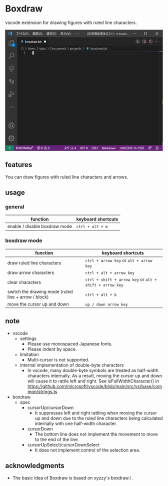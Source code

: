 # Boxdraw

vscode extension for drawing figures with ruled line characters.

![boxdraw](https://github.com/taizod1024/vscode-boxdraw-extension/blob/main/images/boxdraw.gif?raw=true)

## features

You can draw figures with ruled line characters and arrows.

## usage

### general

| function                      | keyboard shortcuts |
| ----------------------------- | ------------------ |
| enable / disable boxdraw mode | `ctrl + alt + m`   |

### boxdraw mode

| function                                             | keyboard shortcuts                                      |
| ---------------------------------------------------- | ------------------------------------------------------- |
| draw ruled line characters                           | `ctrl + arrow key` or `alt + arrow key`                 |
| draw arrow characters                                | `ctrl + alt + arrow key`                                |
| clear characters                                     | `ctrl + shift + arrow key` or `alt + shift + arrow key` |
| switch the drawing mode (ruled line + arrow / block) | `ctrl + alt + b`                                        |
| move the cursor up and down                          | `up / down arrow key`                                   |

## note

- vscode
  - settings
    - Please use monospaced Japanese fonts.
    - Please indent by space.
  - limitation
    - Multi-cursor is not supported.
  - internal implementation of double-byte characters
    - In vscode, many double-byte symbols are treated as half-width characters internally.
      As a result, moving the cursor up and down will cause it to rattle left and right.
      See isFullWidthCharacter() in https://github.com/microsoft/vscode/blob/main/src/vs/base/common/strings.ts
- boxdraw
  - spec
    - cursorUp/cursorDown
      - It suppresses left and right rattling when moving the cursor up and down due to the ruled line characters being calculated internally with one half-width character.
    - cursorDown
      - The bottom line does not implement the movement to move to the end of the line.
    - cursorUpSelect/cursorDownSelect
      - It does not implement control of the selection area.

## acknowledgments

- The basic idea of ​​Boxdraw is based on xyzzy's boxdraw.l .
